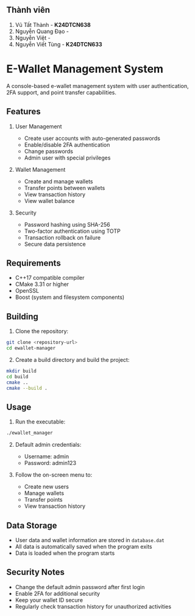 ## Thành viên
1. Vũ Tất Thành - __K24DTCN638__
2. Nguyễn Quang Đạo - 
3. Nguyễn Việt - 
4. Nguyễn Viết Tùng - __K24DTCN633__

# E-Wallet Management System

A console-based e-wallet management system with user authentication, 2FA support, and point transfer capabilities.

## Features

1. User Management
   - Create user accounts with auto-generated passwords
   - Enable/disable 2FA authentication
   - Change passwords
   - Admin user with special privileges

2. Wallet Management
   - Create and manage wallets
   - Transfer points between wallets
   - View transaction history
   - View wallet balance

3. Security
   - Password hashing using SHA-256
   - Two-factor authentication using TOTP
   - Transaction rollback on failure
   - Secure data persistence

## Requirements

- C++17 compatible compiler
- CMake 3.31 or higher
- OpenSSL
- Boost (system and filesystem components)

## Building

1. Clone the repository:
```bash
git clone <repository-url>
cd ewallet-manager
```

2. Create a build directory and build the project:
```bash
mkdir build
cd build
cmake ..
cmake --build .
```

## Usage

1. Run the executable:
```bash
./ewallet_manager
```

2. Default admin credentials:
   - Username: admin
   - Password: admin123

3. Follow the on-screen menu to:
   - Create new users
   - Manage wallets
   - Transfer points
   - View transaction history

## Data Storage

- User data and wallet information are stored in `database.dat`
- All data is automatically saved when the program exits
- Data is loaded when the program starts

## Security Notes

- Change the default admin password after first login
- Enable 2FA for additional security
- Keep your wallet ID secure
- Regularly check transaction history for unauthorized activities
